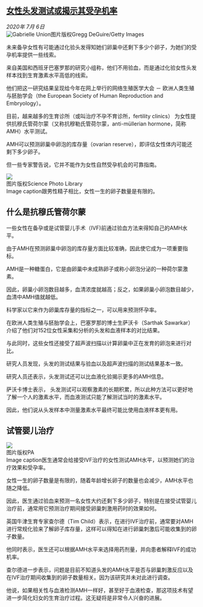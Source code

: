 <!--1594072005000-->
[女性头发测试或揭示其受孕机率](http://www.bbc.com/zhongwen/simp/science-53312382)
------

<div><i>2020年 7月 6日</i></div><div><div class="story-body__inner" property="articleBody"><div class="media-landscape no-caption full-width lead"><span class="image-and-copyright-container"><img class="js-image-replace" alt="Gabrielle Union" src="https://images.weserv.nl/?url=ichef.bbci.co.uk/news/640/cpsprodpb/1FBC/production/_110142180_gettyimages-1167349218.jpg"><span class="off-screen">图片版权</span><span class="story-image-copyright">Gregg DeGuire/Getty Images</span></span></div><p class="story-body__introduction">未来备孕女性有可能通过化验头发得知她们卵巢中还剩下多少个卵子，为她们的受孕机率提供一些线索。</p><div id="bbccom_mpu_3" class="bbccom_slot mpu-ad" aria-hidden="true"><div class="bbccom_advert"></div></div><p>来自美国和西班牙巴塞罗那的研究小组称，他们不用验血，而是通过化验女性头发样本找到生育激素水平高低的线索。</p><p>他们把这一研究结果呈现给今年在网上举行的网络生殖医学大会 － 欧洲人类生殖与胚胎学会（the European Society of Human Reproduction and Embryology）。</p><div id="bbccom_mpu_1_2" class="bbccom_slot mpu-ad" aria-hidden="true"><div class="bbccom_advert"></div></div><p>目前，越来越多的生育诊所（或叫治疗不孕不育诊所，fertility clinics） 为女性提供抗穆氏管荷尔蒙（又称抗穆勒氏管荷尔蒙，anti-müllerian hormone，简称AMH）水平测试。</p><p>AMH可以预测卵巢中卵泡的库存量（ovarian reserve），即评估女性体内可能还剩下多少卵子。</p><p>但一些专家警告说，它并不能作为女性自然受孕机会的可靠指南。</p><div class="media-landscape has-caption body-width"><span class="image-and-copyright-container"><img src="https://images.weserv.nl/?url=ichef.bbci.co.uk/news/640/cpsprodpb/9868/production/_113261093_whatsubject.jpg"><br><span class="off-screen">图片版权</span><span class="story-image-copyright">Science Photo Library</span></span><figcaption class="media-caption"><span class="off-screen">Image caption</span><span class="media-caption__text">跟男性精子相比，女性一生的卵子数量是有限的。</span></figcaption></div><h2 class="story-body__crosshead">什么是抗穆氏管荷尔蒙</h2><p>一些女性在备孕或是试管婴儿手术（IVF)前通过验血方法来得知自己的AMH水平。</p><p>由于AMH在预测卵巢中卵泡的库存量方面比较准确，因此使它成为一项重要指标。</p><p>AMH是一种糖蛋白，它是由卵巢中未成熟卵子或称小卵泡分泌的一种荷尔蒙激素。</p><p>因此，卵巢小卵泡数目越多，血清浓度就越高；反之，如果卵巢小卵泡数目越少，血清中AMH值就越低。</p><p>科学家以它来作为卵巢库存量的指标之一，可以用来预测怀孕率。</p><p>在欧洲人类生殖与胚胎学会上，巴塞罗那的博士生萨沃卡（Sarthak Sawarkar）介绍了他们对152位女性采集和分析的头发和血液样本的对比结果。</p><p>与此同时，这些女性还接受了超声波扫描以计算卵巢中正在发育的卵泡来进行对比。</p><p>研究人员发现，头发的测试结果与验血以及超声波扫描的测试结果基本一致。</p><p>研究人员还表示，头发测试还可以比血液化验揭示更多的AMH信息。</p><p>萨沃卡博士表示， 头发测试可以观察激素的长期积累，所以此种方法可以更好地了解一个人的激素水平，而血液测试只能了解测试当时的激素水平。</p><p>因此，他们说从头发样本中测量激素水平最终可能比使用血液样本更有用。</p><h2 class="story-body__crosshead">试管婴儿治疗</h2><div class="media-landscape has-caption body-width"><span class="image-and-copyright-container"><img src="https://images.weserv.nl/?url=ichef.bbci.co.uk/news/640/cpsprodpb/BF78/production/_113261094_whatsubject.jpg"><br><span class="off-screen">图片版权</span><span class="story-image-copyright">PA</span></span><figcaption class="media-caption"><span class="off-screen">Image caption</span><span class="media-caption__text">医生通常会给接受IVF治疗的女性测试AMH水平，以预测她们的治疗效果和受孕率。</span></figcaption></div><p>女性一生的卵子数量是有限的，随着年龄增长卵子的数量也会减少，AMH水平也随之降低。</p><p>因此，医生通过验血来预测一名女性大约还剩下多少卵子，特别是在接受试管婴儿治疗前，通常用它预测治疗期间接受卵巢刺激用药时的效果如何。</p><p>英国牛津生育专家查尔德（Tim Child）表示，在进行IVF治疗前，通常要对AMH进行常规化验来了解卵子库存量，这样可以得知在进行卵巢刺激后可能收集到的卵子数量。</p><p>他同时表示，医生还可以根据AMH水平来选择用药剂量，并向患者解释IVF的成功机率。 </p><p>查尔德进一步表示，问题是目前不知道头发的AMH水平是否与卵巢刺激反应以及在IVF治疗期间收集到的卵子数量相关。因为该研究并未对此进行调查。</p><p>他说，如果相关性与血液检测AMH一样好，甚至好于血液检查，那这项技术有望进一步简化妇女的生育治疗过程。这无疑将是非常令人兴奋的进展。</p></div></div>
